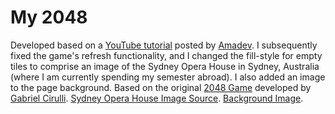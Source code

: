 # My 2048

Developed based on a [YouTube tutorial]( https://www.youtube.com/watch?v=tveTp3w3Wsg) posted by [Amadev](https://github.com/PavlyukVadim).  I subsequently fixed the game's refresh functionality, and I changed the fill-style for empty tiles to comprise an image of the Sydney Opera House in Sydney, Australia (where I am currently spending my semester abroad).  I also added an image to the page background.  Based on the original [2048 Game](https://gabrielecirulli.github.io/2048/) developed by [Gabriel Cirulli](https://gabrielecirulli.com/). [Sydney Opera House Image Source](https://whatson.cityofsydney.nsw.gov.au/events/sydney-opera-house-the-opera).  [Background Image](http://images.all-free-download.com/images/graphiclarge/blue_sky_background_165837.jpg).
